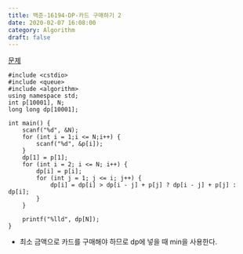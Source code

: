 ```yaml
---
title: 백준-16194-DP-카드 구매하기 2
date: 2020-02-07 16:08:00
category: Algorithm
draft: false
---
```


[문제](https://www.acmicpc.net/problem/16194)

```cpp{3}
#include <cstdio>
#include <queue>
#include <algorithm>
using namespace std;
int p[10001], N;
long long dp[10001];

int main() {
	scanf("%d", &N);
	for (int i = 1;i <= N;i++) {
		scanf("%d", &p[i]);
	}
	dp[1] = p[1];
	for (int i = 2; i <= N; i++) {
		dp[i] = p[i];
		for (int j = 1; j <= i; j++) {
			dp[i] = dp[i] > dp[i - j] + p[j] ? dp[i - j] + p[j] : dp[i];
		}
	}

	printf("%lld", dp[N]);
}
```

- 최소 금액으로 카드를 구매해야 하므로 dp에 넣을 때 min을 사용한다.
